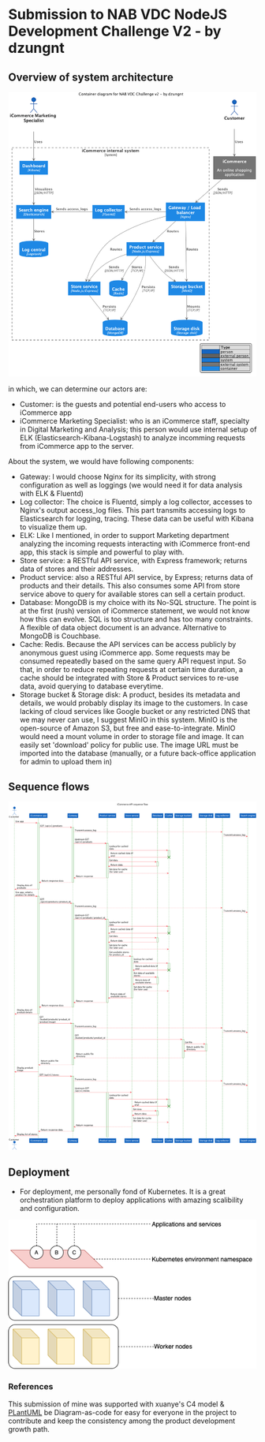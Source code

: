 # Submission to NAB VDC NodeJS Development Challenge V2 - by dzungnt

## Overview of system architecture

![C2 model architecture of iCommerce](./docs/diagrams/architecture/c2-level-architecture.png)

in which, we can determine our actors are:

- Customer: is the guests and potential end-users who access to iCommerce app
- iCommerce Marketing Specialist: who is an iCommerce staff, specialty in Digital Marketing and Analysis; this person would use internal setup of ELK (Elasticsearch-Kibana-Logstash) to analyze incomming requests from iCommerce app to the server.

About the system, we would have following components:

- Gateway: I would choose Nginx for its simplicity, with strong configuration as well as loggings (we would need it for data analysis with ELK & Fluentd)
- Log collector: The choice is Fluentd, simply a log collector, accesses to Nginx's output access_log files. This part transmits accessing logs to Elasticsearch for logging, tracing. These data can be useful with Kibana to visualize them up.
- ELK: Like I mentioned, in order to support Marketing department analyzing the incoming requests interacting with iCommerce front-end app, this stack is simple and powerful to play with.
- Store service: a RESTful API service, with Express framework; returns data of stores and their addresses.
- Product service: also a RESTful API service, by Express; returns data of products and their details. This also consumes some API from store service above to query for available stores can sell a certain product.
- Database: MongoDB is my choice with its No-SQL structure. The point is at the first (rush) version of iCommerce statement, we would not know how this can evolve. SQL is too structure and has too many constraints. A flexible of data object document is an advance. Alternative to MongoDB is Couchbase.
- Cache: Redis. Because the API services can be access publicly by anonymous guest using iCommerce app. Some requests may be consumed repeatedly based on the same query API request input. So that, in order to reduce repeating requests at certain time duration, a cache should be integrated with Store & Product services to re-use data, avoid querying to database everytime.
- Storage bucket & Storage disk: A product, besides its metadata and details, we would probably display its image to the customers. In case lacking of cloud services like Google bucket or any restricted DNS that we may never can use, I suggest MinIO in this system. MinIO is the open-source of Amazon S3, but free and ease-to-integrate. MinIO would need a mount volume in order to storage file and image. It can easily set 'download' policy for public use. The image URL must be imported into the database (manually, or a future back-office application for admin to upload them in)

## Sequence flows

![Sequence flows of iCommerce](./docs/diagrams/sequence/sequence-search-product.png)

## Deployment

- For deployment, me personally fond of Kubernetes. It is a great orchestration platform to deploy applications with amazing scalibility and configuration. 

![Kubernetes deployment model](./docs/diagrams/deployment/kubernetes-deployment-model.png)

### References

This submission of mine was supported with xuanye's C4 model & [PLantUML](https://plantuml.com/) be Diagram-as-code for easy for everyone in the project to contribute and keep the consistency among the product development growth path.
